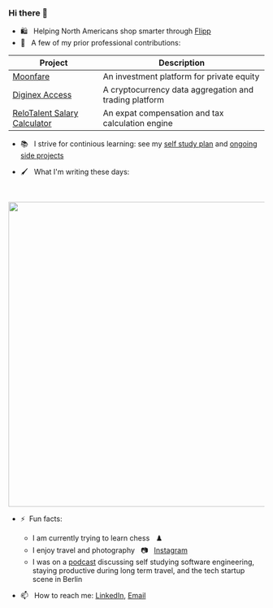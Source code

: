 ### Hi there 👋

- :shopping: &nbsp; Helping North Americans shop smarter through [Flipp](https://flipp.com/home)
- 🔭 &nbsp; A few of my prior professional contributions:

| Project       | Description           |
| ------------- |-------------|
| [Moonfare](https://www.moonfare.com/)      | An investment platform for private equity |
| [Diginex Access](https://www.diginex.com/diginex-access/)| A cryptocurrency data aggregation and trading platform|
| [ReloTalent Salary Calculator](https://www.relotalent.com/salary-calculator) | An expat compensation and tax calculation engine |

- :books: &nbsp; I strive for continious learning: see my [self study plan](https://github.com/users/mtanzim/projects/4) and [ongoing side projects](https://github.com/users/mtanzim/projects/5)

- :paintbrush: &nbsp; What I'm writing these days:
<br/>
<p align="left"><img src="https://wakatime.com/share/@2df932ff-33cc-42a9-a0a7-023ed4c13bfa/0ab7c77e-d5ea-4750-a83c-21e8b2fc766c.svg" text-align="center" width="600"></img></p>

- ⚡&nbsp; Fun facts:
  - I am currently trying to learn chess &nbsp;	:chess_pawn:
  - I enjoy travel and photography &nbsp; :camera: &nbsp; [Instagram](https://www.instagram.com/tanzim_m/?hl=en)
  - I was on a [podcast](https://open.spotify.com/episode/5u3gXFNGomUkKimQHE9sgG?si=Op9ZjqG-RcuyWr9Uek2TvA) discussing self studying software engineering, staying productive during long term travel, and the tech startup scene in Berlin
  
- 📫  &nbsp; How to reach me: [LinkedIn](https://www.linkedin.com/in/tanzim-mokammel), [Email](mailto:mtanzim@gmail.com)
